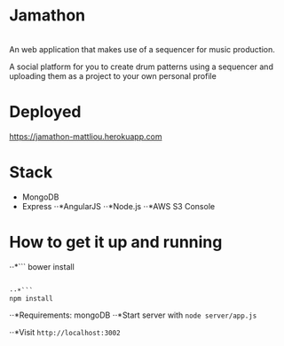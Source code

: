 # Jamathon
<br>
An web application that makes use of a sequencer for music production. 

A social platform for you to create drum patterns using a sequencer and uploading them as a project to your own personal profile

# Deployed
https://jamathon-mattliou.herokuapp.com

# Stack
* MongoDB
* Express
⋅⋅*AngularJS
⋅⋅*Node.js
⋅⋅*AWS S3 Console


# How to get it up and running
⋅⋅*```
bower install
```

⋅⋅*```
npm install
```
⋅⋅*Requirements: mongoDB
⋅⋅*Start server with ```node server/app.js```

⋅⋅*Visit ```http://localhost:3002 ```
